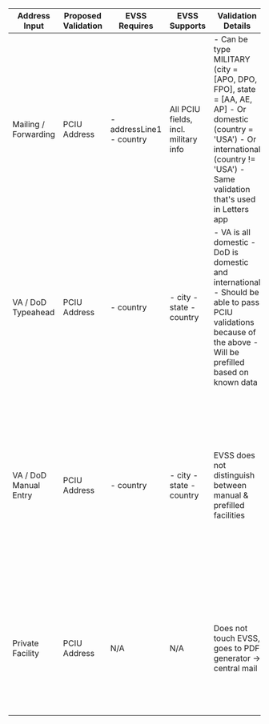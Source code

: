 | Address Input | Proposed Validation | EVSS Requires | EVSS Supports | Validation Details | Questions / Notes |
|-----------------------|---------------------|--------------------------|--------------------------------------|-----------------------------------------------------------------------------------------------------------------------------------------------------------------------------------------|------------------------------------------------------------------------------------------------------------------------------------------------------------------------------|
| Mailing / Forwarding | PCIU Address | - addressLine1 - country | All PCIU fields, incl. military info | - Can be type MILITARY (city = [APO, DPO, FPO], state = [AA, AE, AP] - Or domestic (country = 'USA') - Or international (country != 'USA') - Same validation that's used in Letters app | - Should country be required given that it's not used for 'MILITARY' address types? |
| VA / DoD Typeahead | PCIU Address | - country | - city - state - country | - VA is all domestic - DoD is domestic and international - Should be able to pass PCIU validations because of the above - Will be prefilled based on known data | - Do we need to add 'USA' for VA addresses? This info is not in the facilities data (because they're all USA) |
| VA / DoD Manual Entry | PCIU Address | - country | - city - state - country | EVSS does not distinguish between manual & prefilled facilities | - Should we allow users to input address of military type? These don't exist in the VA / DoD list. - Would be easier to allow because we can then reuse the PCIU validations |
| Private Facility | PCIU Address | N/A | N/A | Does not touch EVSS, goes to PDF generator -> central mail | - What fields are required on the paper form? - Paper form will dictate if PCIU is a good fit - Don't need any backend validations |
